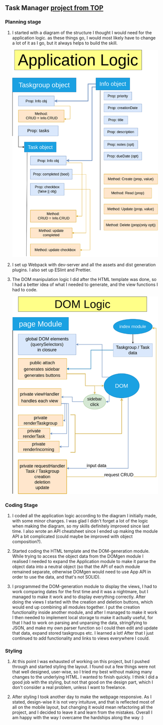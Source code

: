 ## Task Manager [project from TOP](https://www.theodinproject.com/lessons/node-path-javascript-todo-list)

### Planning stage 

1.  I started with a diagram of the structure I thought I would need for the application logic.
    as these things go, I would most likely have to change a lot of it as I go, but it always
    helps to build the skill.

    <img src="./todo-list-structure.drawio.png" width="500"/>

2.  I set up Webpack with dev-server and all the assets and dist generation plugins. I also set up
    ESlint and Prettier.

3.  The DOM manipulation logic I did after the HTML template was done, so I had a better idea of
    what I needed to generate, and the view functions I had to code.

    <img src="./dom-logic-diagram.drawio.png" width="500"/>

### Coding Stage

1. I coded all the application logic according to the diagram I initially made, with some minor changes. I was glad I didn't forget a lot of the logic when making the diagram, so my skills definitely improved since last time. I also wrote an API cheatsheet since I ended up making the module API a bit complicated (could maybe be improved with object composition?).

2. Started coding the HTML template and the DOM-generation module. While trying to access the object data from the DOMgen module I realised I needed to expand the Application module to make it parse the object data into a neutral object (so that the API of each module remained separate, otherwise DOMgen would need to use App API in order to use the data, and that's not SOLID).

3. I programmed the DOM-generation module to display the views, I had to work comparing dates for the first time and it was a nightmare, but I managed to make it work and to display everything correctly. After doing the views I started with the creation and deletion buttons, which would end up combining all modules together. I put the creation functionality inside another module, and after I managed to make it work I then needed to implement local storage to make it actually useful, for that I had to work on parsing and unparsing the data, stringifying to JSON, and make my own parser function so I could then edit and update that data, expand stored taskgroups etc. I learned a lot! After that I just continued to add functionality and links to views everywhere I could.

### Styling 

1. At this point I was exhausted of working on this project, but I pushed through and started styling the layout. I found out a few things were not that well designed, user-wise, so I tried my best without making many changes to the underlying HTML. I wanted to finish quickly. I think I did a good job with the styling, but not that good on the design part, which I don't consider a real problem, unless I want to freelance.

2. After styling I took another day to make the webpage responsive. As I stated, design-wise it is not very intuituve, and that is reflected most of all on the mobile layout, but changing it would mean refactoring all the project, and I decided to leave it and learn from the mistakes. Overall I am happy with the way I overcame the hardships along the way :)